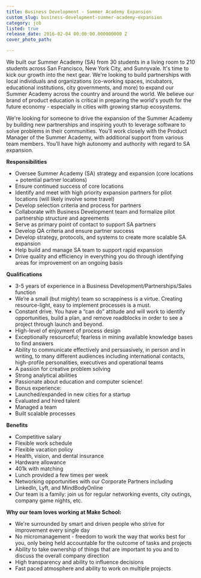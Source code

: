 ```yaml
---
title: Business Development - Summer Academy Expansion
custom_slug: business-development-summer-academy-expansion
category: job
listed: true
release_date: 2016-02-04 00:00:00.000000000 Z
cover_photo_path: 

---
```

We built our Summer Academy (SA) from 30 students in a living room to 210 students across San Francisco, New York City, and Sunnyvale. It's time to kick our growth into the next gear. We're looking to build partnerships with local individuals and organizations (co-working spaces, incubators, educational institutions, city governments, and more) to expand our Summer Academy across the country and around the world. We believe our brand of product education is critical in preparing the world's youth for the future economy - especially in cities with growing startup ecosystems.

We're looking for someone to drive the expansion of the Summer Academy by building new partnerships and inspiring youth to leverage software to solve problems in their communities. You’ll work closely with the Product Manager of the Summer Academy, with additional support from various team members. You’ll have high autonomy and authority with regard to SA expansion. 

**Responsibilities**

- Oversee Summer Academy (SA) strategy and expansion (core locations + potential partner locations)
- Ensure continued success of core locations
- Identify and meet with high priority expansion partners for pilot locations (will likely involve some travel)
- Develop selection criteria and process for partners
- Collaborate with Business Development team and formalize pilot partnership structure and agreements
- Serve as primary point of contact to support SA partners
- Develop QA criteria and ensure partner success
- Develop strategy, protocols, and systems to create more scalable SA expansion
- Help build and manage SA team to support rapid expansion
- Drive quality and efficiency in everything you do through identifying areas for improvement on an ongoing basis

**Qualifications**

- 3-5 years of experience in a Business Development/Partnerships/Sales function
- We’re a small (but mighty) team so scrappiness is a virtue. Creating resource-light, easy to implement processes is a must. 
- Constant drive. You have a “can do” attitude and will work to identify opportunities, build a plan, and remove roadblocks in order to see a project through launch and beyond.
- High-level of enjoyment of process design
- Exceptionally resourceful; fearless in mining available knowledge bases to find answers
- Ability to communicate effectively and persuasively, in person and in writing, to many different audiences including international contacts, high-profile personalities, executives and operational teams
- A passion for creative problem solving
- Strong analytical abilities
- Passionate about education and computer science!
- Bonus experience:
- Launched/expanded in new cities for a startup
- Evaluated and hired talent
- Managed a team
- Built scalable processes

**Benefits**

- Competitive salary
- Flexible work schedule
- Flexible vacation policy
- Health, vision, and dental insurance
- Hardware allowance
- 401k with matching
- Lunch provided a few times per week 
- Networking opportunities with our Corporate Partners including LinkedIn, Lyft, and MindBodyOnline
- Our team is a family: join us for regular networking events, city outings, company game nights, etc.

**Why our team loves working at Make School:**

- We're surrounded by smart and driven people who strive for improvement every single day
- No micromanagement - freedom to work the way that works best for you, only being held accountable for the outcome of tasks and projects
- Ability to take ownership of things that are important to you and to discuss the overall company direction
- High transparency and ability to influence decisions
- Fast paced atmosphere and ability to work on multiple projects